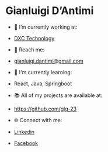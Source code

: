 # **Gianluigi D’Antimi**


* 🏢 I’m currently working at:  
* [DXC Technology](https://dxc.com/)

* 📧 Reach me:  
* gianluigi.dantimi@gmail.com

* 🌱 I'm currently learning:  
* React, Java, Springboot

* 📚 All of my projects are available at:  
* https://github.com/glg-23

* 🌐 Connect with me:  
* [Linkedin](https://www.linkedin.com/in/gianluigi-dantimi/)  
* [Facebook](https://it-it.facebook.com/gianluigi.dantimi)




<!--
**glg-23/glg-23** is a ✨ _special_ ✨ repository because its `README.md` (this file) appears on your GitHub profile.
-->

